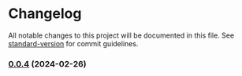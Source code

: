 # Changelog

All notable changes to this project will be documented in this file. See [standard-version](https://github.com/conventional-changelog/standard-version) for commit guidelines.

### [0.0.4](https://github.com/dabydat/nestjs-boilerplate/compare/v0.0.3...v0.0.4) (2024-02-26)
